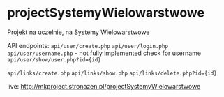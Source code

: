 # projectSystemyWielowarstwowe
Projekt na uczelnie, na Systemy Wielowarstwowe



API endpoints:
`api/user/create.php`
`api/user/login.php`
`api/user/username.php` - not fully implemented check for username
`api/user/show/user.php?id={id}`

`api/links/create.php`
`api/links/show.php`
`api/links/delete.php?id={id}`




live: http://mkproject.stronazen.pl/projectSystemyWielowarstwowe

